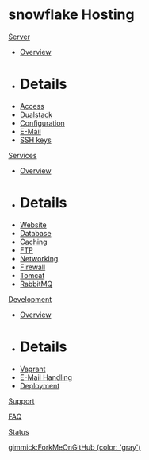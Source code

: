 # snowflake Hosting

[Server]()

  * [Overview](server.md)
  * # Details
  * [Access](server/access.md)
  * [Dualstack](server/dualstack.md)
  * [Configuration](server/configuration.md)
  * [E-Mail](server/e-mail.md)
  * [SSH keys](server/ssh-keys.md)

[Services]()

  * [Overview](services.md)
  * # Details
  * [Website](services/website.md)
  * [Database](services/database.md)
  * [Caching](services/caching.md)
  * [FTP](services/ftp.md)
  * [Networking](services/networking.md)
  * [Firewall](services/firewall.md)
  * [Tomcat](services/tomcat.md)
  * [RabbitMQ](services/rabbitmq.md)

[Development]()

  * [Overview](development.md)
  * # Details
  * [Vagrant](development/vagrant.md)
  * [E-Mail Handling](development/email.md)
  * [Deployment](development/deployment.md)

[Support](support.md)

[FAQ](faq.md)

[Status](http://status.snowflake.ch)

[gimmick:ForkMeOnGitHub (color: 'gray')](http://www.github.com/snowflakech/hosting-documentation)


